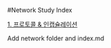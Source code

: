 #Network Study Index

[1. 프로토콜 & 인캡슐레이션](./01_protocol_encapsulation.md)





Add network folder and index.md

